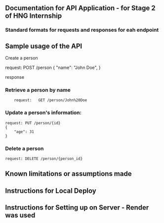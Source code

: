 ## Documentation for API Application - for Stage 2 of HNG Internship


### Standard formats for requests and responses for eah endpoint

## Sample usage of the API 

Create a person

request:
                POST /person
                {
                    "name": "John Doe",
                }

response

### Retrieve a person by name

        request:   GET /person/John%20Doe

### Update a person's information:

    request: PUT /person/{id}
    {
        "age": 31
    }

### Delete a person
    
    request: DELETE /person/{person_id}


## Known limitations or assumptions made



## Instructions for Local Deploy


## Instructions for Setting up on Server - Render was used

